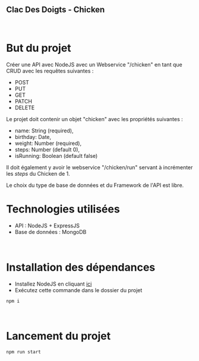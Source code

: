 ## Clac Des Doigts - Chicken
<br/>

# But du projet
Créer une API avec NodeJS avec un Webservice "/chicken" en tant que CRUD avec les requêtes suivantes :
- POST
- PUT
- GET
- PATCH
- DELETE

Le projet doit contenir un objet "chicken" avec les propriétés suivantes :
- name: String (required),
- birthday: Date,
- weight: Number (required),
- steps: Number (default 0),
- isRunning: Boolean (default false)

Il doit également y avoir le webservice "/chicken/run" servant à incrémenter les *steps* du Chicken de 1.

Le choix du type de base de données et du Framework de l'API est libre.
<br />

# Technologies utilisées
- API : NodeJS + ExpressJS
- Base de données : MongoDB

<br/>

# Installation des dépendances
- Installez NodeJS en cliquant [ici](https://nodejs.org/en/download)
- Exécutez cette commande dans le dossier du projet
```
npm i
```

<br />

# Lancement du projet
```
npm run start
```
